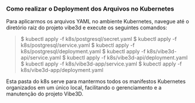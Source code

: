 ### Como realizar o Deployment dos Arquivos no Kubernetes

Para aplicarmos os arquivos YAML no ambiente Kubernetes, navegue até o diretório raiz do projeto vibe3d e execute os seguintes comandos:

> $ kubectl apply -f k8s/postgresql/secret.yaml
> $ kubectl apply -f k8s/postgresql/service.yaml
> $ kubectl apply -f k8s/postgresql/deployment.yaml
> $ kubectl apply -f k8s/vibe3d-api/service.yaml
> $ kubectl apply -f k8s/vibe3d-api/deployment.yaml
> $ kubectl apply -f k8s/vibe3d-app/service.yaml
> $ kubectl apply -f k8s/vibe3d-app/deployment.yaml

Esta pasta do k8s serve para mantermos todos os manifestos Kubernetes organizados em um único local, facilitando o gerenciamento e a manutenção do projeto Vibe3D.